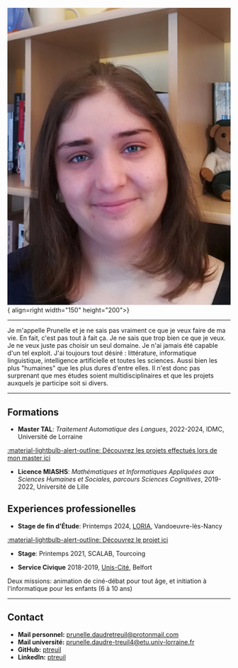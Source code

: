![Image title](assets/picme.jpg){ align=right width="150" height="200">}

----
Je m'appelle Prunelle et je ne sais pas vraiment ce que je veux faire de ma vie. En fait, c'est pas tout à fait ça. Je ne sais que trop bien ce que je veux. Je ne veux juste pas choisir un seul domaine. Je n'ai jamais été capable d'un tel exploit. J'ai toujours tout désiré : littérature, informatique linguistique, intelligence artificielle et toutes les sciences. Aussi bien les plus "humaines" que les plus dures d'entre elles. Il n'est donc pas surprenant que mes études soient  multidisciplinaires et que les projets auxquels je participe soit si divers.

----

## Formations

* **Master TAL**: *Traitement Automatique des Langues*, 2022-2024, IDMC, Université de Lorraine

[:material-lightbulb-alert-outline: Découvrez les projets effectués lors de mon master ici](projects/tal.md)

* **Licence MIASHS**: *Mathématiques et Informatiques Appliquées aux Sciences Humaines et Sociales, parcours Sciences Cognitives*, 2019-2022, Université de Lille

## Experiences professionelles

* **Stage de fin d'Étude**: Printemps 2024, [LORIA](https://www.loria.fr/fr/), Vandoeuvre-lès-Nancy 
  
[:material-lightbulb-alert-outline: Découvrez le projet ici](projects/internship.md)

* **Stage**: Printemps 2021, SCALAB, Tourcoing

* **Service Civique** 2018-2019, [Unis-Cité](https://www.uniscite.fr/), Belfort

Deux missions: animation de ciné-débat pour tout âge, et initiation à l'informatique pour les enfants (6 à 10 ans)

----

## Contact

- **Mail personnel:** [prunelle.daudretreuil@protonmail.com](mailto:prunelle.daudretreuil@protonmail.com)
- **Mail université:** [prunelle.daudre-treuil4@etu.univ-lorraine.fr](mailto:prunelle.daudre-treuil4@etu.univ-lorraine.fr)
- **GitHub:** [ptreuil](https://github.com/ptreuil)
- **LinkedIn:** [ptreuil](https://www.linkedin.com/in/ptreuil/)

